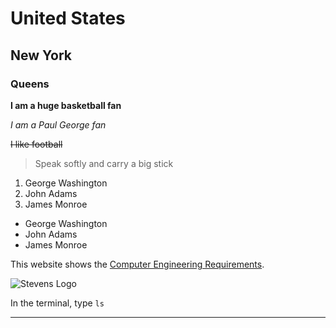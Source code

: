 # United States
## New York
### Queens

**I am a huge basketball fan**

_I am a Paul George fan_

~~I like football~~

> Speak softly and carry a big stick

1. George Washington
1. John Adams
1. James Monroe

- George Washington
- John Adams
- James Monroe

This website shows the [Computer Engineering Requirements](https://stevens.smartcatalogiq.com/2021-2022/academic-catalog/department-of-electrical-and-computer-engineering/undergraduate-programs/bachelor-of-engineering-in-computer-engineering/).

![Stevens Logo](https://github.com/dylanram1357/ENGR-322/assets/113130225/6025ed27-ba15-48da-9d6b-15051a9571c9)

In the terminal, type `ls`

---



